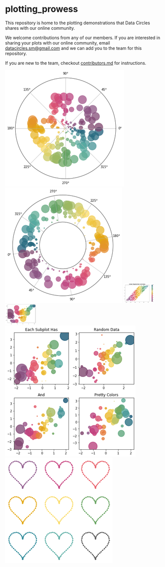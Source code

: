 # plotting_prowess
This repository is home to the plotting demonstrations that Data Circles shares with our online community. 

We welcome contributions from any of our members. If you are interested in sharing your plots with our online community, email datacircles.sm@gmail.com and we can add you to the team for this repository.

If you are new to the team, checkout [contributors.md](https://github.com/DataCircles/plotting_prowess/blob/master/contributors.md) for instructions. 

![](images/plot.png) ![](images/plot2.png)
<img src="images/cmap.png" width="100" /> <img src="images/plotty_training.png" width="100" /> 
![](images/subplots.png) ![](images/dc_hearts.png)
